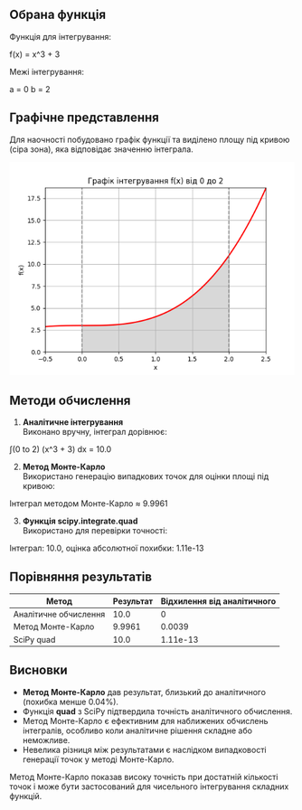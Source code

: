 ## Обрана функція
Функція для інтегрування:


f(x) = x^3 + 3


Межі інтегрування:


a = 0
b = 2


## Графічне представлення

Для наочності побудовано графік функції та виділено площу під кривою (сіра зона), яка відповідає значенню інтеграла.

![Графік інтегрування](image.png) 


## Методи обчислення
1. **Аналітичне інтегрування**  
   Виконано вручну, інтеграл дорівнює:


∫(0 to 2) (x^3 + 3) dx = 10.0



2. **Метод Монте-Карло**  
Використано генерацію випадкових точок для оцінки площі під кривою:


Інтеграл методом Монте-Карло ≈ 9.9961



3. **Функція scipy.integrate.quad**  
Використано для перевірки точності:


Інтеграл: 10.0, оцінка абсолютної похибки: 1.11e-13



## Порівняння результатів
| Метод | Результат | Відхилення від аналітичного |
| --- | --- | --- |
| Аналітичне обчислення     | 10.0           | 0                          |
| Метод Монте-Карло         | 9.9961         | 0.0039                     |
| SciPy quad                | 10.0           | 1.11e-13                   |



## Висновки
- **Метод Монте-Карло** дав результат, близький до аналітичного (похибка менше 0.04%).  
- Функція **quad** з SciPy підтвердила точність аналітичного обчислення.  
- Метод Монте-Карло є ефективним для наближених обчислень інтегралів, особливо коли аналітичне рішення складне або неможливе.  
- Невелика різниця між результатами є наслідком випадковості генерації точок у методі Монте-Карло.  

Метод Монте-Карло показав високу точність при достатній кількості точок і може бути застосований для чисельного інтегрування складних функцій.

